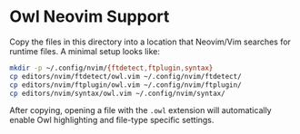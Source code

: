 # Owl Neovim Support

Copy the files in this directory into a location that Neovim/Vim searches for runtime files. A minimal setup looks like:

```bash
mkdir -p ~/.config/nvim/{ftdetect,ftplugin,syntax}
cp editors/nvim/ftdetect/owl.vim ~/.config/nvim/ftdetect/
cp editors/nvim/ftplugin/owl.vim ~/.config/nvim/ftplugin/
cp editors/nvim/syntax/owl.vim ~/.config/nvim/syntax/
```

After copying, opening a file with the `.owl` extension will automatically enable Owl highlighting and file-type specific settings.

